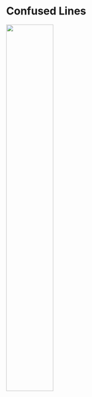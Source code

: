 
# Confused Lines

<img src="https://github.com/aps08/py25/blob/main/assets/confusedlines.gif" width="50%">
